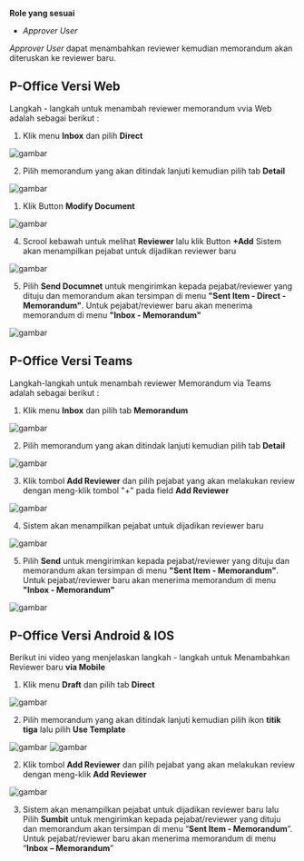 **Role yang sesuai**

- *Approver User*

*Approver User* dapat menambahkan reviewer kemudian memorandum akan diteruskan ke reviewer baru.

## **P-Office Versi Web**

Langkah - langkah untuk menambah reviewer memorandum vvia Web adalah sebagai berikut :

1. Klik menu **Inbox** dan pilih **Direct**

![gambar](Memorandum/MM_Web/02MM-49.png)

2. Pilih memorandum yang akan ditindak lanjuti kemudian pilih tab **Detail**

![gambar](Memorandum/MM_Web/02MM-50.png)

1. Klik Button **Modify Document**

![gambar](Memorandum/MM_Web/02MM-51.png)

4. Scrool kebawah untuk melihat **Reviewer** lalu klik Button **+Add** Sistem akan menampilkan pejabat untuk dijadikan reviewer baru

![gambar](Memorandum/MM_Web/02MM-52.png)

5. Pilih **Send Documnet** untuk mengirimkan kepada pejabat/reviewer yang dituju dan memorandum akan tersimpan di menu **"Sent Item - Direct - Memorandum"**. Untuk pejabat/reviewer baru akan menerima memorandum di menu **"Inbox - Memorandum"**

![gambar](Memorandum/MM_Web/02MM-53.png)

## **P-Office Versi Teams**

Langkah-langkah untuk menambah reviewer Memorandum via Teams adalah sebagai berikut :

1. Klik menu **Inbox** dan pilih tab **Memorandum**

![gambar](Memorandum/MM_Teams/MM48.png)

2. Pilih memorandum yang akan ditindak lanjuti kemudian pilih tab **Detail**

![gambar](Memorandum/MM_Teams/MM49.png)

3. Klik tombol **Add Reviewer** dan pilih pejabat yang akan melakukan review dengan meng-klik tombol "+" pada field **Add Reviewer**

![gambar](Memorandum/MM_Teams/MM50.png)

4. Sistem akan menampilkan pejabat untuk dijadikan reviewer baru

![gambar](Memorandum/MM_Teams/MM52.png)

5. Pilih **Send** untuk mengirimkan kepada pejabat/reviewer yang dituju dan memorandum akan tersimpan di menu **"Sent Item - Memorandum"**. Untuk pejabat/reviewer baru akan menerima memorandum di menu **"Inbox - Memorandum"**

![gambar](Memorandum/MM_Teams/MM52.png)

## **P-Office Versi Android & IOS**

Berikut ini video yang menjelaskan langkah - langkah untuk Menambahkan Reviewer baru **via Mobile**

1. Klik menu **Draft** dan pilih tab **Direct**

![gambar](Memorandum/MM_Android/Reviewermemo/02MM-19.png) 

2. Pilih memorandum yang akan ditindak lanjuti kemudian pilih ikon **titik tiga** lalu pilih **Use Template**

![gambar](Memorandum/MM_Android/Reviewermemo/02MM-20.png) 
![gambar](Memorandum/MM_Android/Reviewermemo/02MM-21.png)


2. Klik tombol **Add Reviewer** dan pilih pejabat yang akan melakukan review dengan meng-klik **Add Reviewer**

![gambar](Memorandum/MM_Android/Reviewermemo/02MM-22.png) 

3. Sistem akan menampilkan pejabat untuk dijadikan reviewer baru lalu Pilih **Sumbit** untuk mengirimkan kepada pejabat/reviewer yang dituju dan memorandum akan tersimpan di menu “**Sent Item - Memorandum**”. Untuk pejabat/reviewer baru akan menerima memorandum di menu “**Inbox – Memorandum**”
